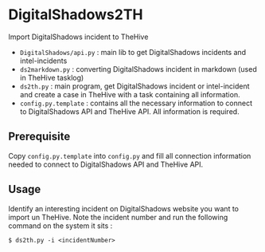 # DigitalShadows2TH
Import DigitalShadows incident to TheHive

- `DigitalShadows/api.py` : main lib to get DigitalShadows incidents and intel-incidents
- `ds2markdown.py` : converting DigitalShadows incident in markdown (used in TheHive tasklog)
- `ds2th.py` : main program, get DigitalShadows incident or intel-incident and create a case in TheHive with a task containing all information.
- `config.py.template` : contains all the necessary information to connect to DigitalShadows API and TheHive API. All information is required.

## Prerequisite

Copy `config.py.template` into `config.py` and fill all connection information needed to connect to DigitalShadows API and TheHive API.

## Usage

Identify an interesting incident on DigitalShadows website you want to import un TheHive. Note the incident number and run the following command on the system it sits :

```
$ ds2th.py -i <incidentNumber>
```
